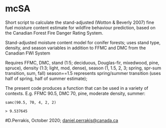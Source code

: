 # mcSA
Short script to calculate the stand-adjusted (Wotton &amp; Beverly 2007) fine fuel moisture content estimate for wildfire behaviour prediction, based on the Canadian Forest Fire Danger Rating System. 

Stand-adjusted moisture content model for conifer forests; uses stand type, density, and season variables in addition to FFMC and DMC from the Canadian FWI System

Requires FFMC, DMC, 
stand (1:5; deciduous, Douglas-fir, mixedwood, pine, spruce), 
density (1:3; light, mod, dense), 
season (1, 1.5, 2, 3; spring, spr-sum transition, sum, fall)
season==1.5 represents spring/summer transition (uses half of spring, half of summer estimate);

The present code produces a function that can be used in a variety of contexts. 
E.g. FFMC 90.5, DMC 70, pine, moderate density, summer:

```{r}
samc(90.5, 70, 4, 2, 2)

> 9.537645
```

#D.Perrakis, October 2020; daniel.perrakis@canada.ca


